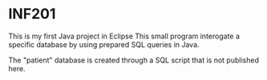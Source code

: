# INF201
This is my first Java project in Eclipse
This small program interogate a specific database by using prepared SQL queries in Java.

The "patient" database is created through a SQL script that is not published here.
